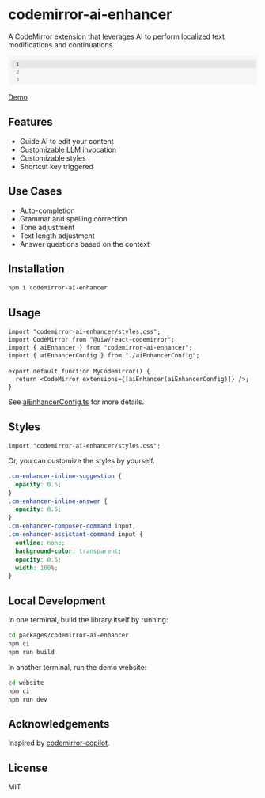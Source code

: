 # codemirror-ai-enhancer

A CodeMirror extension that leverages AI to perform localized text modifications and continuations.

![demo.gif](https://github.com/yuri2peter/codemirror-ai-enhancer/blob/main/demo.gif?raw=true)

[Demo](https://codemirror-ai-enhancer.yuri2.cn/)

## Features

- Guide AI to edit your content
- Customizable LLM invocation
- Customizable styles
- Shortcut key triggered

## Use Cases

- Auto-completion
- Grammar and spelling correction
- Tone adjustment
- Text length adjustment
- Answer questions based on the context

## Installation

```bash
npm i codemirror-ai-enhancer
```

## Usage

```tsx
import "codemirror-ai-enhancer/styles.css";
import CodeMirror from "@uiw/react-codemirror";
import { aiEnhancer } from "codemirror-ai-enhancer";
import { aiEnhancerConfig } from "./aiEnhancerConfig";

export default function MyCodemirror() {
  return <CodeMirror extensions={[aiEnhancer(aiEnhancerConfig)]} />;
}
```

See [aiEnhancerConfig.ts](<https://github.com/yuri2peter/codemirror-ai-enhancer/blob/main/website/src/app/(main)/(home)/components/MarkdownCodemirror/aiEnhancerConfig.ts>) for more details.

## Styles

```tsx
import "codemirror-ai-enhancer/styles.css";
```

Or, you can customize the styles by yourself.

```css
.cm-enhancer-inline-suggestion {
  opacity: 0.5;
}
.cm-enhancer-inline-answer {
  opacity: 0.5;
}
.cm-enhancer-composer-command input,
.cm-enhancer-assistant-command input {
  outline: none;
  background-color: transparent;
  opacity: 0.5;
  width: 100%;
}
```

## Local Development

In one terminal, build the library itself by running:

```bash
cd packages/codemirror-ai-enhancer
npm ci
npm run build
```

In another terminal, run the demo website:

```bash
cd website
npm ci
npm run dev
```

## Acknowledgements

Inspired by [codemirror-copilot](https://github.com/asadm/codemirror-copilot).

## License

MIT
